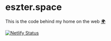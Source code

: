 # eszter.space

This is the code behind my home on the web [🌍](https://eszter.space)

[![Netlify Status](https://api.netlify.com/api/v1/badges/9a80f686-c748-49e3-8e17-88322c1b7cd0/deploy-status)](https://app.netlify.com/sites/espc/deploys)
